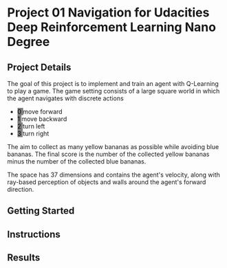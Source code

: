 # Project 01 Navigation for Udacities Deep Reinforcement Learning Nano Degree

## Project Details
The goal of this project is to implement and train an agent with Q-Learning to play a game. The game setting consists of a large square world in which the agent navigates with discrete actions 
- <mark style="background-color: gray "> 0 </mark> move forward
- <mark style="background-color: gray "> 1 </mark> move backward 
- <mark style="background-color: gray "> 2 </mark> turn left
- <mark style="background-color: gray "> 3 </mark> turn right

The aim to collect as many yellow bananas as possible while avoiding blue bananas. The final score is the number of the collected yellow bananas minus the number of the collected blue bananas.

The space has 37 dimensions and contains the agent's velocity, along with ray-based perception of objects and walls around the agent's forward direction.

## Getting Started

## Instructions

## Results